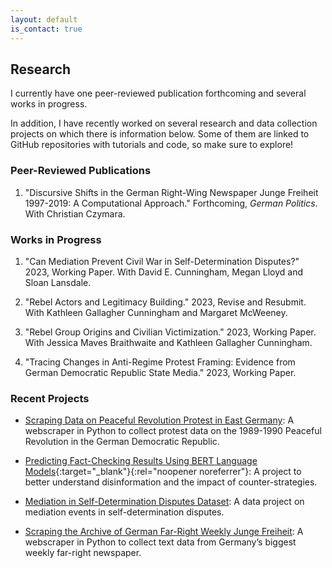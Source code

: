 ```yaml
---
layout: default
is_contact: true
---
```


## Research

I currently have one peer-reviewed publication forthcoming and several works in progress. 

In addition, I have recently worked on several research and data collection projects on which there is information below. Some of them are linked to GitHub repositories with tutorials and code, so make sure to explore!

### Peer-Reviewed Publications

1. "Discursive Shifts in the German Right-Wing Newspaper Junge Freiheit 1997-2019: A Computational Approach." Forthcoming, *German Politics*. With Christian Czymara.

### Works in Progress

1. "Can Mediation Prevent Civil War in Self-Determination Disputes?" 2023, Working Paper. With David E. Cunningham, Megan Lloyd and Sloan Lansdale.

2. "Rebel Actors and Legitimacy Building." 2023, Revise and Resubmit. With Kathleen Gallagher Cunningham and Margaret McWeeney. 

3. "Rebel Group Origins and Civilian Victimization." 2023, Working Paper. With Jessica Maves Braithwaite and Kathleen Gallagher Cunningham.

4. "Tracing Changes in Anti-Regime Protest Framing: Evidence from German Democratic Republic State Media." 2023, Working Paper. 

### Recent Projects

* [Scraping Data on Peaceful Revolution Protest in East Germany](/protest): A webscraper in Python to collect protest data on the 1989-1990 Peaceful Revolution in the German Democratic Republic.

* [Predicting Fact-Checking Results Using BERT Language Models](https://ilcss.umd.edu/political-communication/){:target="_blank"}{:rel="noopener noreferrer"}: A project to better understand disinformation and the impact of counter-strategies.

* [Mediation in Self-Determination Disputes Dataset](/mediation): A data project on mediation events in self-determination disputes.

* [Scraping the Archive of German Far-Right Weekly Junge Freiheit](/jf): A webscraper in Python to collect text data from Germany’s biggest weekly far-right newspaper.
